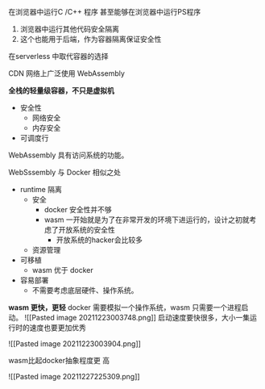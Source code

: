 在浏览器中运行C /C++ 程序
甚至能够在浏览器中运行PS程序

1. 浏览器中运行其他代码安全隔离
2. 这个也能用于后端，作为容器隔离保证安全性


在serverless 中取代容器的选择

 CDN 网络上广泛使用 WebAssembly
 
**全栈的轻量级容器，不只是虚拟机**
- 安全性
	- 网络安全
	- 内存安全
- 可调度行


WebAssembly 具有访问系统的功能。

WebSssembly 与 Docker 相似之处
- runtime 隔离
	- 安全
		- docker 安全性并不够
		- wasm 一开始就是为了在非常开发的环境下进运行的，设计之初就考虑了开放系统的安全性
			- 开放系统的hacker会比较多
	- 资源管理
- 可移植
	- wasm 优于 docker
- 容易部署
	- 不需要考虑底层硬件、操作系统。

**wasm 更快，更轻**
docker 需要模拟一个操作系统，wasm 只需要一个进程启动。
![[Pasted image 20211223003748.png]]
启动速度要快很多，大小一集运行时的速度也要更加优秀

![[Pasted image 20211223003904.png]]

wasm比起docker抽象程度更
高

![[Pasted image 20211227225309.png]]








	